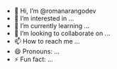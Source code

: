 - 👋 Hi, I’m @romanarangodev
- 👀 I’m interested in ...
- 🌱 I’m currently learning ...
- 💞️ I’m looking to collaborate on ...
- 📫 How to reach me ...
- 😄 Pronouns: ...
- ⚡ Fun fact: ...

<!---
romanarangodev/romanarangodev is a ✨ special ✨ repository because its `README.md` (this file) appears on your GitHub profile.
You can click the Preview link to take a look at your changes.
--->

